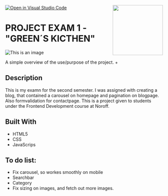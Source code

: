 [![Open in Visual Studio Code](https://classroom.github.com/assets/open-in-vscode-f059dc9a6f8d3a56e377f745f24479a46679e63a5d9fe6f495e02850cd0d8118.svg)](https://classroom.github.com/online_ide?assignment_repo_id=6267969&assignment_repo_type=AssignmentRepo)
<img src="./.readme/noroff-light.png" width="160" align="right">

# PROJECT EXAM 1 - "GREEN´S KICTHEN"

![This is an image](https://luxury-horse-8cdd63.netlify.app/img/screenshot.png)

A simple overview of the use/purpose of the project.
+
## Description

This is my examn for the second semester. I was assigned with creating a blog, that contained a carousel on homepage and pagination on blogpage. Also formvalidation for contactpage. This is a project given to students under the Frontend Development course at Noroff.

## Built With

- HTML5
- CSS
- JavaScrips

## To do list:

- Fix carousel, so workes smoothly on mobile
- Searchbar
- Category 
- Fix sizing on images, and fetch out more images.


